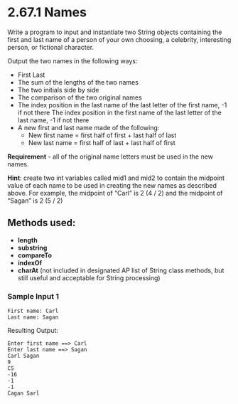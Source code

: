# 2.67.1 Names
Write a program to input and instantiate two String objects containing the first and last name of a person of your own choosing, a celebrity, interesting person, or fictional character.

Output the two names in the following ways:
* First Last
* The sum of the lengths of the two names
* The two initials side by side
* The comparison of the two original names
* The index position in the last name of the last letter of the first name, -1 if not there
The index position in the first name of the last letter of the last name, -1 if not there
* A new first and last name made of the following:
  * New first name = first half of first + last half of last
  * New last name = first half of last + last half of first

<b>Requirement</b> - all of the original name letters must be used in the new names.

<b>Hint</b>: create two int variables called mid1 and mid2 to contain the midpoint value of each name to be used in creating the new names as described above. For example, the midpoint of “Carl” is 2 (4 / 2) and the midpoint of “Sagan” is 2 (5 / 2)

## <b>Methods used:</b>
* <b>length</b>
* <b>substring</b>
* <b>compareTo</b>
* <b>indexOf</b>
* <b>charAt</b> (not included in designated AP list of String class methods, but still useful and acceptable for String processing)

### <b>Sample Input 1</b>
```
First name: Carl 
Last name: Sagan
```

Resulting Output:
```
Enter first name ==> Carl
Enter last name ==> Sagan
Carl Sagan
9
CS
-16
-1
-1
Cagan Sarl
```
